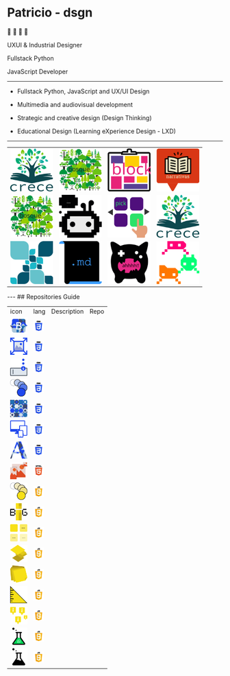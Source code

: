 # Patricio - dsgn

🦊 🚀 💭 👾

UXUI & Industrial Designer

Fullstack Python

JavaScript Developer

---

- Fullstack Python, JavaScript and UX/UI Design

- Multimedia and audiovisual development

- Strategic and creative design (Design Thinking)

- Educational Design (Learning eXperience Design - LXD)

---
<table>
  <tr>
    <td><a src="https://github.com/patricio-dsgn/michify-v2"><img src="./extras/logos/pro-crece.svg" width="100px"></a></td>
    <td><a src="https://github.com/patricio-dsgn/michify-v2"><img src="./extras/logos/pro-bosque.svg" width="100px"></a></td>
    <td><a src="https://github.com/patricio-dsgn/michify-v2"><img src="./extras/logos/pro-block.svg" width="100px"></a></td>
    <td><a src="https://github.com/patricio-dsgn/michify-v2"><img src="./extras/logos/pro-books.svg" width="100px"></a></td>
  </tr>
  <tr>
<td><img src="./extras/logos/pro-bosque.svg" width="100px"></td>
<td><img src="./extras/logos/pro-bot.svg" width="100px"></td>
<td><img src="./extras/logos/pro-catalogue.svg" width="100px"></td>
<td><img src="./extras/logos/pro-crece.svg" width="100px"></td>
  </tr>
  <tr>
  </tr>
  <tr>
<td><img src="./extras/logos/pro-explore.svg" width="100px"></td>
<td><img src="./extras/logos/pro-md.svg" width="100px"></td>
<td><img src="./extras/logos/pro-play.svg" width="100px"></td>
<td><img src="./extras/logos/pro-source-invaders.svg" width="100px"></td>
  </tr>
  <tr>
  </tr>
</table>
---
## Repositories Guide
<table>
  <tr>
    <td>icon</td>
    <td>lang</td>
    <td>Description</td>
    <td>Repo</td>
  </tr>
  <tr>
    <td><img src="./extras/logos/css-bootstrap-patch.svg" width="40px"></td>
    <td><img src="./extras/icon/__css.svg" width="25px"></td>
    <td></td>
    <td></td>
  </tr>
  <tr>
    <td><img src="./extras/logos/css-img-full.svg" width="40px"></td>
    <td><img src="./extras/icon/__css.svg" width="25px"></td>
    <td></td>
    <td></td>
  </tr>
  <tr>
    <td><img src="./extras/logos/css-inputs.svg" width="40px"></td>
    <td><img src="./extras/icon/__css.svg" width="25px"></td>
    <td></td>
    <td></td>
  </tr>
  <tr>
    <td><img src="./extras/logos/css-keyframes.svg" width="40px"></td>
    <td><img src="./extras/icon/__css.svg" width="25px"></td>
    <td></td>
    <td></td>
  </tr>
  <tr>
    <td><img src="./extras/logos/css-pattern.svg" width="40px"></td>
    <td><img src="./extras/icon/__css.svg" width="25px"></td>
    <td></td>
    <td></td>
  </tr>
  <tr>
    <td><img src="./extras/logos/css-responsive.svg" width="40px"></td>
    <td><img src="./extras/icon/__css.svg" width="25px"></td>
    <td></td>
    <td></td>
  </tr>
  <tr>
    <td><img src="./extras/logos/css-text-bg.svg" width="40px"></td>
    <td><img src="./extras/icon/__css.svg" width="25px"></td>
    <td></td>
    <td></td>
  </tr>
  <tr>
    <td><img src="./extras/logos/html-responsive-img.svg" width="40px"></td>
    <td><img src="./extras/icon/__html.svg" width="25px"></td>
    <td></td>
    <td></td>
  </tr>
  <tr>
    <td><img src="./extras/logos/js-animations-flash.svg" width="40px"></td>
    <td><img src="./extras/icon/__javascript.svg" width="25px"></td>
    <td></td>
    <td></td>
  </tr>
  <tr>
    <td><img src="./extras/logos/js-big-text.svg" width="40px"></td>
    <td><img src="./extras/icon/__javascript.svg" width="25px"></td>
    <td></td>
    <td></td>
  </tr>
  <tr>
    <td><img src="./extras/logos/js-lazyloading.svg" width="40px"></td>
    <td><img src="./extras/icon/__javascript.svg" width="25px"></td>
    <td></td>
    <td></td>
  </tr>
  <tr>
    <td><img src="./extras/logos/js-parallax.svg" width="40px"></td>
    <td><img src="./extras/icon/__javascript.svg" width="25px"></td>
    <td></td>
    <td></td>
  </tr>
  <tr>
    <td><img src="./extras/logos/js-post-it.svg" width="40px"></td>
    <td><img src="./extras/icon/__javascript.svg" width="25px"></td>
    <td></td>
    <td></td>
  </tr>
  <tr>
    <td><img src="./extras/logos/js-ruler.svg" width="40px"></td>
    <td><img src="./extras/icon/__javascript.svg" width="25px"></td>
    <td></td>
    <td></td>
  </tr>
  <tr>
    <td><img src="./extras/logos/js-tooltip.svg" width="40px"></td>
    <td><img src="./extras/icon/__javascript.svg" width="25px"></td>
    <td></td>
    <td></td>
  </tr>
  <tr>
    <td><img src="./extras/logos/lab-whatsapp.svg" width="40px"></td>
    <td><img src="./extras/icon/__javascript.svg" width="25px"></td>
    <td></td>
    <td></td>
  </tr>
  <tr>
    <td><img src="./extras/logos/lab.svg" width="40px"></td>
    <td><img src="./extras/icon/__javascript.svg" width="25px"></td>
    <td></td>
    <td></td>
  </tr>
</table>

